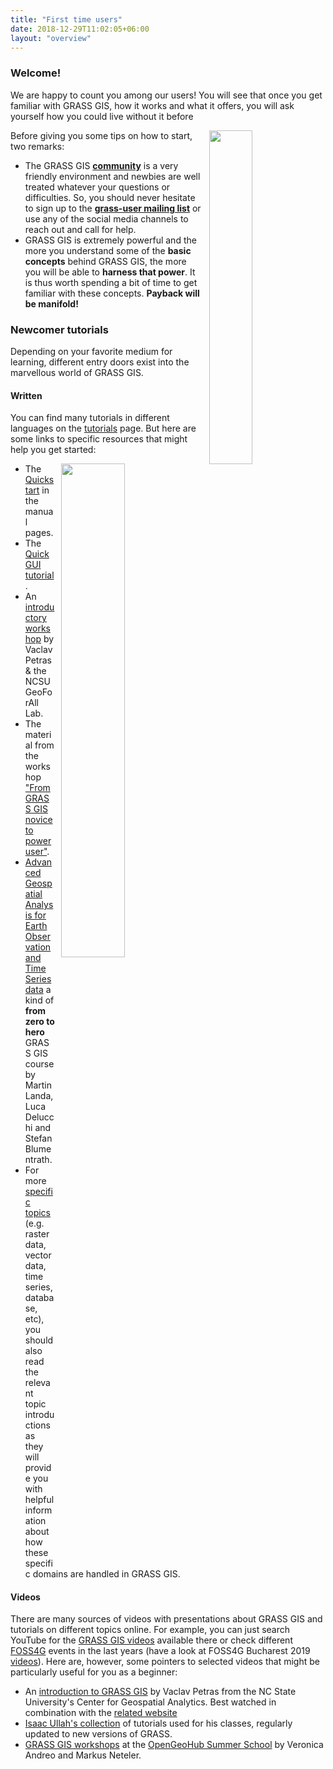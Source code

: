 ```yaml
---
title: "First time users"
date: 2018-12-29T11:02:05+06:00
layout: "overview"
---
```


### Welcome!

We are happy to count you among our users! You will see that once
you get familiar with GRASS GIS, how it works and what it offers,
you will ask yourself how you could live without it before 
<i class="fa fa-smile-o"></i>

<img src="/images/gallery/community/2018_grass_osgeo_codesprint_bonn_a_.jpg" width="37%" style="float:right;padding-left:10px">

Before giving you some tips on how to start, two remarks:

* The GRASS GIS [**community**](/about/community) is a very friendly 
environment and newbies are well treated whatever your questions
or difficulties. So, you should never hesitate to sign up to the 
[**grass-user mailing list**](https://lists.osgeo.org/mailman/listinfo/grass-user) 
or use any of the social media channels to reach out and call for help.
* GRASS GIS is extremely powerful and the more you understand some 
of the **basic concepts** behind GRASS GIS, the more you will be 
able to **harness that power**. It is thus worth spending a bit of
time to get familiar with these concepts. **Payback will be manifold!**


### Newcomer tutorials

Depending on your favorite medium for learning, different entry doors
exist into the marvellous world of GRASS GIS.


#### Written

You can find many tutorials in different languages on the 
[tutorials](/learn/tutorials) page. But here are some links to specific
resources that might help you get started:

<img src="/images/gallery/gui/grass75_ndvi_rgb_rio_cuarto.png" width="45%" alt="" style="float:right;padding-left:10px">

* The [Quickstart](https://grass.osgeo.org/grass-stable/manuals/helptext.html) 
in the manual pages.
* The [Quick GUI tutorial](https://grasswiki.osgeo.org/wiki/Quick_wxGUI_tutorial).
* An [introductory workshop](http://ncsu-geoforall-lab.github.io/grass-intro-workshop/) 
by Vaclav Petras & the NCSU GeoForAll Lab.
* The material from the workshop ["From GRASS GIS novice to power user"](https://grasswiki.osgeo.org/wiki/From_GRASS_GIS_novice_to_power_user_(workshop_at_FOSS4G_Boston_2017)).
* [Advanced Geospatial Analysis for Earth Observation and Time Series data](https://training.gismentors.eu/grass-gis-irsae-winter-course-2018/) 
a kind of **from zero to hero** GRASS GIS course by Martin Landa, Luca Delucchi
and Stefan Blumentrath.
* For more [specific topics](https://grass.osgeo.org/grass-stable/manuals/graphical_index.html) 
(e.g. raster data, vector data, time series, database, etc), you should also read the 
relevant topic introductions as they will provide you with helpful information 
about how these specific domains are handled in GRASS GIS.


#### Videos

There are many sources of videos with presentations about GRASS GIS and
tutorials on different topics online.
For example, you can just search YouTube for the [GRASS GIS videos](https://www.youtube.com/results?search_query=grass+gis) 
<i class="fa fa-video-camera fa-5x" style="float:left;padding-right:30px"></i>
available there or check different [FOSS4G](https://foss4g.org/) events in the last years 
(have a look at FOSS4G Bucharest 2019 [videos](https://media.ccc.de/c/foss4g2019)). 
Here are, however, some pointers to selected videos that might be 
particularly useful for you as a beginner:

* An [introduction to GRASS GIS](https://www.youtube.com/watch?v=wT5SbZtZ12E) 
by Vaclav Petras from the NC State University's Center for Geospatial Analytics. 
Best watched in combination with the [related website](http://ncsu-geoforall-lab.github.io/grass-intro-workshop/)
* [Isaac Ullah's collection](https://www.youtube.com/channel/UCnXYZpB1oDiK44tV2w9ypvA/search?query=GRASS) 
of tutorials used for his classes, regularly updated to new versions of GRASS.
* [GRASS GIS workshops](https://www.youtube.com/channel/UC6HFFFYiV4zEYJlQMIXemWA/search?query=grass+gis)
at the [OpenGeoHub Summer School](https://opengeohub.org/) by Veronica Andreo 
and Markus Neteler.
